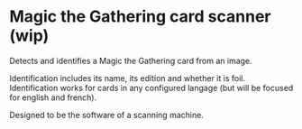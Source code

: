 # Magic the Gathering card scanner (wip)
Detects and identifies a Magic the Gathering card from an image.

Identification includes its name, its edition and whether it is foil.
Identification works for cards in any configured langage (but will be focused for english and french).

Designed to be the software of a scanning machine.
